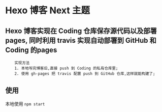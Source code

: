 
# Hexo 博客 Next 主题

## Hexo 博客实现在 Coding 仓库保存源代码以及部署 pages, 同时利用 travis 实现自动部署到 GitHub 和 Coding 的pages

```
    实现方法
    1. 本地写完博客后,直接 push 到 Coding 的私有仓库里;
    2. 使用 gh-pages 把 travis 配置 push 到 GitHub 仓库,这样就能构建了;

```


## 使用

本地使用 ` npm start `